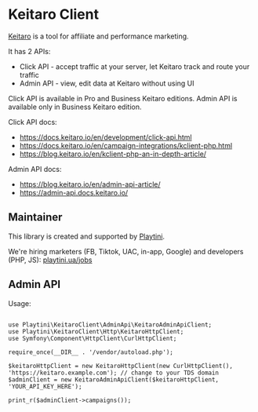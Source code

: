 Keitaro Client
==============

[Keitaro](https://keitaro.io) is a tool for affiliate and performance marketing.

It has 2 APIs:

* Click API - accept traffic at your server, let Keitaro track and route your traffic
* Admin API - view, edit data at Keitaro without using UI

Click API is available in Pro and Business Keitaro editions.
Admin API is available only in Business Keitaro edition.

Click API docs:
* https://docs.keitaro.io/en/development/click-api.html
* https://docs.keitaro.io/en/campaign-integrations/kclient-php.html
* https://blog.keitaro.io/en/kclient-php-an-in-depth-article/

Admin API docs:
* https://blog.keitaro.io/en/admin-api-article/
* https://admin-api.docs.keitaro.io/

## Maintainer

This library is created and supported by [Playtini](https://playtini.ua).

We're hiring marketers (FB, Tiktok, UAC, in-app, Google) and developers (PHP, JS): [playtini.ua/jobs](https://playtini.ua/jobs)

## Admin API

Usage:

```

use Playtini\KeitaroClient\AdminApi\KeitaroAdminApiClient;
use Playtini\KeitaroClient\Http\KeitaroHttpClient;
use Symfony\Component\HttpClient\CurlHttpClient;

require_once(__DIR__ . '/vendor/autoload.php');

$keitaroHttpClient = new KeitaroHttpClient(new CurlHttpClient(), 'https://keitaro.example.com'); // change to your TDS domain
$adminClient = new KeitaroAdminApiClient($keitaroHttpClient, 'YOUR_API_KEY_HERE');

print_r($adminClient->campaigns());
```
